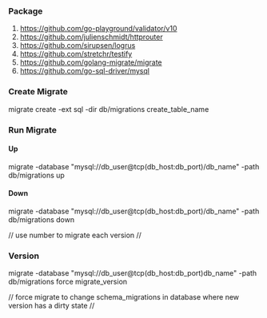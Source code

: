 ### Package

1. https://github.com/go-playground/validator/v10
2. https://github.com/julienschmidt/httprouter
3. https://github.com/sirupsen/logrus
4. https://github.com/stretchr/testify
5. https://github.com/golang-migrate/migrate
6. https://github.com/go-sql-driver/mysql

### Create Migrate

migrate create -ext sql -dir db/migrations create_table_name

### Run Migrate

#### Up

migrate -database "mysql://db_user@tcp(db_host:db_port)/db_name" -path db/migrations up

#### Down

migrate -database "mysql://db_user@tcp(db_host:db_port)/db_name" -path db/migrations down

// use number to migrate each version //

### Version

migrate -database "mysql://db_user@tcp(db_host:db_port)db_name" -path db/migrations force migrate_version

// force migrate to change schema_migrations in database where new version has a dirty state //
